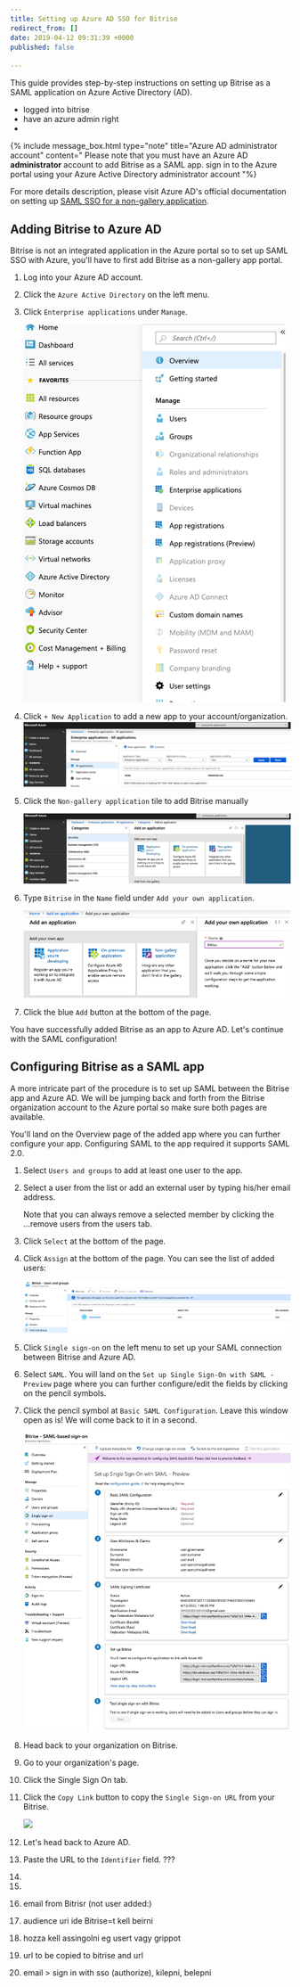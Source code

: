```yaml
---
title: Setting up Azure AD SSO for Bitrise
redirect_from: []
date: 2019-04-12 09:31:39 +0000
published: false

---
```

This guide provides step-by-step instructions on setting up Bitrise as a SAML application on Azure Active Directory (AD).

* logged into bitrise
* have an azure admin right
* 

{% include message_box.html type="note" title="Azure AD administrator account" content=" Please note that you must have an Azure AD **administrator** account to add Bitrise as a SAML app. sign in to the Azure portal using your Azure Active Directory administrator account "%}

For more details description, please visit Azure AD's official documentation on setting up [SAML SSO for a non-gallery application](https://docs.microsoft.com/en-us/azure/active-directory/manage-apps/configure-single-sign-on-non-gallery-applications).

## Adding Bitrise to Azure AD

Bitrise is not an integrated application in the Azure portal so to set up SAML SSO with Azure, you'll have to first add Bitrise as a non-gallery app portal.

1. Log into your Azure AD account.
2. Click the `Azure Active Directory` on the left menu.
3. Click `Enterprise applications` under `Manage`.

   ![](/img/active-directory.png)
4. Click `+ New Application` to add a new app to your account/organization.
   ![](/img/azure-enterprise-application-1.jpg)
5. Click the `Non-gallery application` tile to add Bitrise manually

   ![](/img/non-gallery-application.jpg)
6. Type `Bitrise` in the `Name` field under `Add your own application`.

   ![](/img/bitrise-added-as-an-app.png)
7. Click the blue `Add` button at the bottom of the page.

You have successfully added Bitrise as an app to Azure AD. Let's continue with the SAML configuration!

## Configuring Bitrise as a SAML app

A more intricate part of the procedure is to set up SAML between the Bitrise app and Azure AD. We will be jumping back and forth from the Bitrise organization account to the Azure portal so make sure both pages are available.

You'll land on the Overview page of the added app where you can further configure your app.
Configuring SAML to the app required it supports SAML 2.0.

 1. Select `Users and groups` to add at least one user to the app.
 2. Select a user from the list or add an external user by typing his/her email address.

    Note that you can always remove a selected member by clicking the ...remove users from the users tab.
 3. Click `Select` at the bottom of the page.
 4. Click `Assign` at the bottom of the page.
    You can see the list of added users:

    ![](/img/added-user.png)
 5. Click `Single sign-on` on the left menu to set up your SAML connection between Bitrise and Azure AD.
 6. Select `SAML`.
    You will land on the `Set up Single Sign-On with SAML - Preview` page where you can further configure/edit the fields by clicking on the pencil symbols.
 7. Click the pencil symbol at `Basic SAML Configuration`. Leave this window open as is! We will come back to it in a second.

    ![](/img/Single-sign-on_-overview.jpg)
 8. Head back to your organization on Bitrise.
 9. Go to your organization's page.
10. Click the Single Sign On tab.
11. Click the `Copy Link` button to copy the `Single Sign-on URL` from your Bitrise.

    ![](https://devcenter.bitrise.io/img/sso-saml-page.jpg)
12. Let's head back to Azure AD.
13. Paste the URL to the `Identifier` field. ???
14. 
15. 
16. email from Bitrisr (not user added:)
17. audience uri ide Bitrise=t kell beirni
18. hozza kell assingolni eg usert vagy grippot
19. url to be copied to bitrise and url
20. email > sign in with sso (authorize), kilepni, belepni